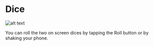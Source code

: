 # Dice

![alt text](https://raw.githubusercontent.com/hirenpateldotnex/Dice/master/Dice%20Screen%20Shot.png)

You can roll the two on screen dices by tapping the Roll button or by shaking your phone.
